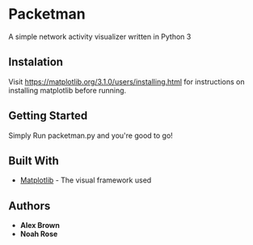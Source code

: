 # Packetman

A simple network activity visualizer written in Python 3

## Instalation

Visit https://matplotlib.org/3.1.0/users/installing.html for instructions on installing matplotlib before running.

## Getting Started

Simply Run packetman.py and you're good to go!

## Built With

* [Matplotlib](https://matplotlib.org/) - The visual framework used

## Authors

* **Alex Brown**
* **Noah Rose**


